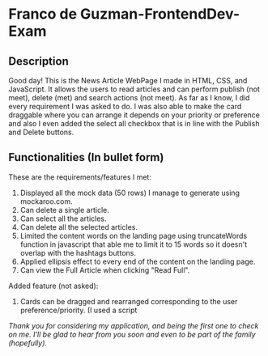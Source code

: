 # Franco de Guzman-FrontendDev-Exam

## Description
Good day! This is the News Article WebPage I made in HTML, CSS, and JavaScript. It allows the users to read articles and can perform publish (not meet), delete (met) and search actions (not meet). As far as I know, I did every requirement I was asked to do. I was also able to make the card draggable where you can arrange it depends on your priority or preference and also I even added the select all checkbox that is in line with the Publish and Delete buttons.

## Functionalities (In bullet form)
These are the requirements/features I met:
1. Displayed all the mock data (50 rows) I manage to generate using mockaroo.com.
2. Can delete a single article.
3. Can select all the articles.
4. Can delete all the selected articles.
5. Limited the content words on the landing page using truncateWords function in javascript that able me to limit it to 15 words so it doesn't overlap with the hashtags buttons.
6. Applied ellipsis effect to every end of the content on the landing page.
7. Can view the Full Article when clicking "Read Full".

Added feature (not asked):
1. Cards can be dragged and rearranged corresponding to the user preference/priority. (I used a script 

*Thank you for considering my application, and being the first one to check on me. I'll be glad to hear from you soon and even to be part of the family (hopefully).*

